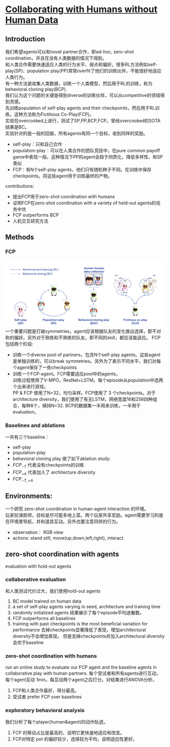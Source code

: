 # [Collaborating with Humans without Human Data](https://arxiv.org/pdf/2110.08176.pdf)

## Introduction
我们希望agents可以和novel partner合作，即ad-hoc, zero-shot coordination，并且在没有人类数据的情况下得到。  
和人类合作需要快速适应人类的行为水平、弱点和偏好。很多RL方法例如self-play(SP)、population play(PP)常常overfit了他们的训练伙伴，不能很好地适应人类行为。  
有一种方法是收集人类数据，训练一个人类模型，然后用于RL的训练，称为behavioral cloning play(BCP).  
我们认为这个问题的关键是得到diverse的训练伙伴，可以从competitive的领域得到灵感。  
先训练population of self-play agents and their checkpoints，然后用于RL训练。这种方法称为Fictitious Co-Play(FCP)。  
实验在overcooked上进行，测试了SP,PP,BCP,FCP。曾经overcooked的SOTA结果是BC。  
实验针对的是一般的回报，所有agents有同一个目标，收到同样的奖励。
+ self-play：只和自己合作
+ population-play：可以在人类合作的团队竞技中，在pure common payoff game中表现一般。这种情况下PP的agent会趋于同质化，降低多样性，和SP类似
+ FCP：有N个self-play agents，他们只有随机种子不同。在训练中保存checkpoints。将这些agent用于训练最终的产物。  

contributions:
+ 提出FCP用于zero-shot coordination with humans
+ 证明FCP在zero-shot coordination with a variety of held-out agents的任务中优
+ FCP outperforms BCP
+ 人机交互研究方法

## Methods
### FCP
<img src="https://github.com/EthanYang233/MyWiki/blob/master/pics/FCP.png?raw=true">
一个重要问题是打破symmetries。agent应该根据队友的变化做出选择，即不对称的偏好。另外对于熟练和不熟练的队友，即不同的skill，都应该能适应。
FCP包括两个阶段:

+ 训练一个diverse pool of partners，包含N个self-play agents。这些agent是单独训练的，可以break symmetries。另外为了表示不同水平，我们对每个agent保存了一些checkpoints
+ 训练一个FCP-agent。FCP需要适应pool中的agents。  
训练过程使用了V-MPO，ResNet+LSTM。每个episode从population中选两个出来进行游戏。  
PP & FCP 使用了N=32，均匀采样。FCP使用了 3 个checkpoints。对于architecture diversity，我们使用了有无LSTM，网络宽度16和256四种组合，每种8个，保持N=32.
BCP的数据集一半用来训练，一半用于evaluation。

### Baselines and ablations
一共有三个baseline：
+ self-play
+ population-play
+ behavioral cloning play
做了如下ablation study:
+ $FCP_{-T}$ 代表没有checkpoints的训练
+ $FCP_{+A}$ 代表加入了 architecture diversity
+ $FCP_{-T,+A}$    

## Environments:
一个研究 zero-shot coordination in human-agent interaction 的环境。  
玩家扮演厨师，目标是尽可能多地上菜。两个玩家共享奖励。agent需要学习的是在环境里导航，并和道具互动。另外也要注意同伴的行为。
+ observation： RGB view
+ actions: stand still, move{up,down,left,right}, interact.

## zero-shot coordination with agents
evaluation with hold-out agents
### collaborative evaluation
和人类测试代价过大，我们使用hold-out agents
1. BC model trained on human data
2. a set of self-play agents varying in seed, architecture and training time
3. randomly initialized agents
结果展示了每个episode平均送餐数。
1. FCP outperforms all baselines
2. training with past checkpoints is the most beneficial variation for performance
去掉checkpoints显著降低了表现，增加architectural diversity不会增加表现。
但是去掉checkpoints并加入architectural diversity会优于baseline

### zero-shot coordination with humans
run an online study to evaluate our FCP agent and the baseline agents in collaborative
play with human partners.
每个受试者和所有agents进行互动，每个agent互动 1min。每互动两个agent之后打分。对结果进行ANOVA分析。
1. FCP和人类合作最好，得分最高。
2. 受试者 prefer FCP over baselines

### exploratory behavioral analysis
我们分析了每个player(human&agent)的动作轨迹。
1. FCP 的移动占比是最高的，说明它更快速地适应和改变。
2. FCP对特定 pot 的偏好较少，选择较为平均，说明适应性更好。


